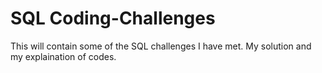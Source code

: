 # SQL Coding-Challenges

This will contain some of the SQL challenges I have met. My solution and my explaination of codes.
